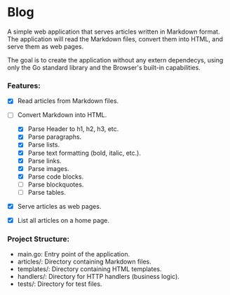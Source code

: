 # Blog

A simple web application that serves articles written in Markdown format. The application will read the Markdown files, convert them into HTML, and serve them as web pages.

The goal is to create the application without any extern dependecys, using only the Go standard library and the Browser's built-in capabilities.

### Features:

- [x] Read articles from Markdown files.
- [ ] Convert Markdown into HTML.

  - [x] Parse Header to h1, h2, h3, etc.
  - [x] Parse paragraphs.
  - [x] Parse lists.
  - [x] Parse text formatting (bold, italic, etc.).
  - [x] Parse links.
  - [x] Parse images.
  - [x] Parse code blocks.
  - [ ] Parse blockquotes.
  - [ ] Parse tables.

- [x] Serve articles as web pages.
- [x] List all articles on a home page.

### Project Structure:

- main.go: Entry point of the application.
- articles/: Directory containing Markdown files.
- templates/: Directory containing HTML templates.
- handlers/: Directory for HTTP handlers (business logic).
- tests/: Directory for test files.
